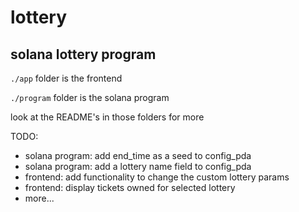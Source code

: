 # lottery
## solana lottery program


```./app``` folder is the frontend

```./program``` folder is the solana program

look at the README's in those folders for more

TODO:
- solana program: add end_time as a seed to config_pda
- solana program: add a lottery name field to config_pda
- frontend: add functionality to change the custom lottery params
- frontend: display tickets owned for selected lottery
- more...
